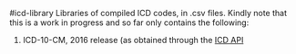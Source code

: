 #icd-library 
 Libraries of compiled ICD codes, in .csv files. Kindly note that this is a work in progress and so far only contains the following: 
 1. ICD-10-CM, 2016 release (as obtained through the [ICD API](http://icd.who.int/icdapi)
